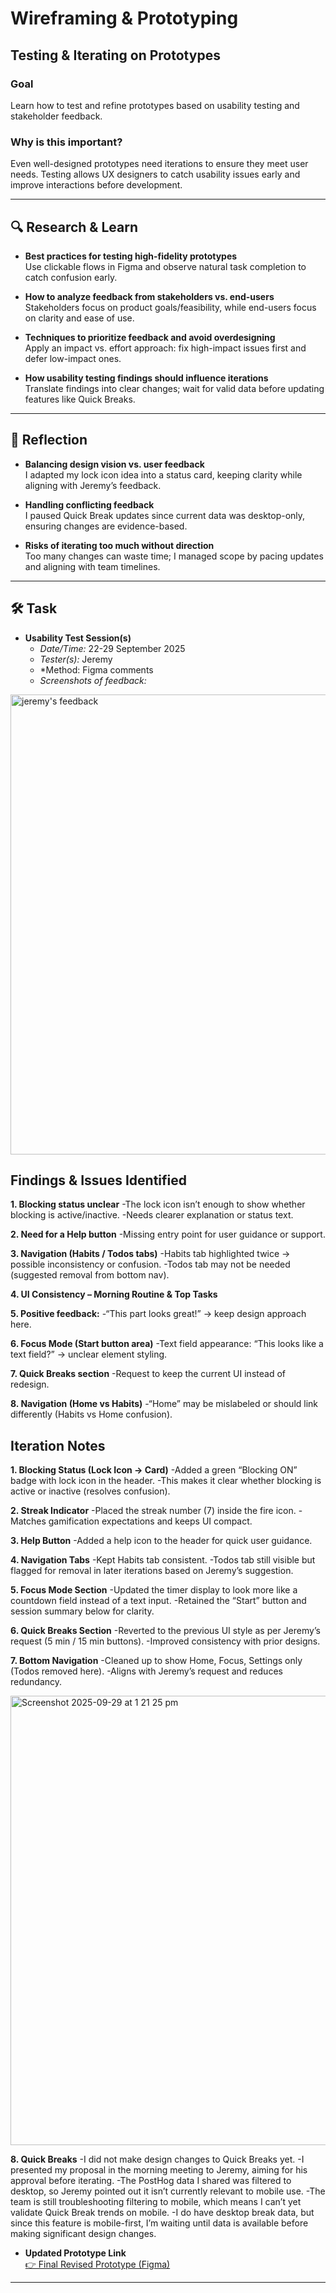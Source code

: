 # Wireframing & Prototyping  
## Testing & Iterating on Prototypes  

### Goal  
Learn how to test and refine prototypes based on usability testing and stakeholder feedback.

### Why is this important?  
Even well-designed prototypes need iterations to ensure they meet user needs. Testing allows UX designers to catch usability issues early and improve interactions before development.

---

## 🔍 Research & Learn  

- **Best practices for testing high-fidelity prototypes**  
  Use clickable flows in Figma and observe natural task completion to catch confusion early.  

- **How to analyze feedback from stakeholders vs. end-users**  
  Stakeholders focus on product goals/feasibility, while end-users focus on clarity and ease of use.  

- **Techniques to prioritize feedback and avoid overdesigning**  
  Apply an impact vs. effort approach: fix high-impact issues first and defer low-impact ones.  

- **How usability testing findings should influence iterations**  
  Translate findings into clear changes; wait for valid data before updating features like Quick Breaks.  

---

## 📝 Reflection  

- **Balancing design vision vs. user feedback**  
  I adapted my lock icon idea into a status card, keeping clarity while aligning with Jeremy’s feedback.  

- **Handling conflicting feedback**  
  I paused Quick Break updates since current data was desktop-only, ensuring changes are evidence-based.  

- **Risks of iterating too much without direction**  
  Too many changes can waste time; I managed scope by pacing updates and aligning with team timelines.  

---

## 🛠️ Task  

- **Usability Test Session(s)**  
  - *Date/Time:*  22-29 September 2025
  - *Tester(s):*  Jeremy
  - *Method: Figma comments 
  - *Screenshots of feedback:*  
<img width="611" height="736" alt="jeremy's feedback " src="https://github.com/user-attachments/assets/d4eb86d8-6996-4a4f-8c77-201e766f56c0" />

 
## Findings & Issues Identified

**1. Blocking status unclear**
-The lock icon isn’t enough to show whether blocking is active/inactive.
-Needs clearer explanation or status text.

**2. Need for a Help button**
-Missing entry point for user guidance or support.

**3. Navigation (Habits / Todos tabs)**
-Habits tab highlighted twice → possible inconsistency or confusion.
-Todos tab may not be needed (suggested removal from bottom nav).

**4. UI Consistency – Morning Routine & Top Tasks**

**5. Positive feedback:**
-“This part looks great!” → keep design approach here.

**6. Focus Mode (Start button area)**
-Text field appearance: “This looks like a text field?” → unclear element styling.

**7. Quick Breaks section**
-Request to keep the current UI instead of redesign.

**8. Navigation (Home vs Habits)**
-“Home” may be mislabeled or should link differently (Habits vs Home confusion).

## Iteration Notes
  
**1. Blocking Status (Lock Icon → Card)**
-Added a green “Blocking ON” badge with lock icon in the header.
-This makes it clear whether blocking is active or inactive (resolves confusion).

**2. Streak Indicator**
-Placed the streak number (7) inside the fire icon.
-Matches gamification expectations and keeps UI compact.

**3. Help Button**
-Added a help icon to the header for quick user guidance.

**4. Navigation Tabs**
-Kept Habits tab consistent.
-Todos tab still visible but flagged for removal in later iterations based on Jeremy’s suggestion.

**5. Focus Mode Section**
-Updated the timer display to look more like a countdown field instead of a text input.
-Retained the “Start” button and session summary below for clarity.

**6. Quick Breaks Section**
-Reverted to the previous UI style as per Jeremy’s request (5 min / 15 min buttons).
-Improved consistency with prior designs.

**7. Bottom Navigation**
-Cleaned up to show Home, Focus, Settings only (Todos removed here).
-Aligns with Jeremy’s request and reduces redundancy.

<img width="669" height="719" alt="Screenshot 2025-09-29 at 1 21 25 pm" src="https://github.com/user-attachments/assets/ef15382a-a391-4500-8940-1abd8ab4775b" />

**8. Quick Breaks**
-I did not make design changes to Quick Breaks yet.
-I presented my proposal in the morning meeting to Jeremy, aiming for his approval before iterating.
-The PostHog data I shared was filtered to desktop, so Jeremy pointed out it isn’t currently relevant to mobile use.
-The team is still troubleshooting filtering to mobile, which means I can’t yet validate Quick Break trends on mobile.
-I do have desktop break data, but since this feature is mobile-first, I’m waiting until data is available before making significant design changes.


- **Updated Prototype Link**  
  [👉 Final Revised Prototype (Figma)](your-figma-link-here)  

---


